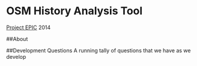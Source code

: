OSM History Analysis Tool
=========================

[Project EPIC](http://epic.cs.colorado.edu) 2014

##About



##Development Questions
A running tally of questions that we have as we develop

